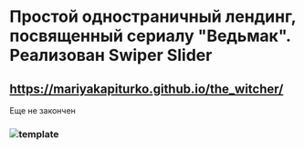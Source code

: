 # Простой одностраничный лендинг, посвященный сериалу "Ведьмак". Реализован Swiper Slider
## https://mariyakapiturko.github.io/the_witcher/
Еще не закончен
### ![template](https://user-images.githubusercontent.com/48768449/73883792-9d8f2900-4875-11ea-8b8f-a8186057e3d9.jpg)
